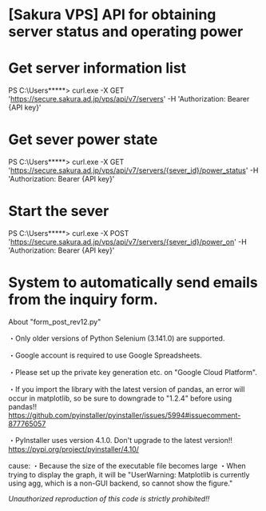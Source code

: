 # [Sakura VPS] API for obtaining server status and operating power

# Get server information list
PS C:\Users\*****> curl.exe -X GET 'https://secure.sakura.ad.jp/vps/api/v7/servers' -H 'Authorization: Bearer {API key}'

# Get sever power state
PS C:\Users\*****> curl.exe -X GET 'https://secure.sakura.ad.jp/vps/api/v7/servers/{sever_id}/power_status' -H 'Authorization: Bearer {API key}'

# Start the sever
PS C:\Users\*****> curl.exe -X POST 'https://secure.sakura.ad.jp/vps/api/v7/servers/{sever_id}/power_on' -H 'Authorization: Bearer {API key}'


# System to automatically send emails from the inquiry form.

About "form_post_rev12.py"

・Only older versions of Python Selenium (3.141.0) are supported.

・Google account is required to use Google Spreadsheets.

・Please set up the private key generation etc. on "Google Cloud Platform".

・If you import the library with the latest version of pandas, an error will occur in matplotlib, so be sure to downgrade to "1.2.4" before using pandas!!
https://github.com/pyinstaller/pyinstaller/issues/5994#issuecomment-877765057

・PyInstaller uses version 4.1.0.
Don't upgrade to the latest version!!
https://pypi.org/project/pyinstaller/4.10/

cause:
・Because the size of the executable file becomes large
・When trying to display the graph, it will be "UserWarning: Matplotlib is currently using agg, which is a non-GUI backend, so cannot show the figure."


*Unauthorized reproduction of this code is strictly prohibited!!*
